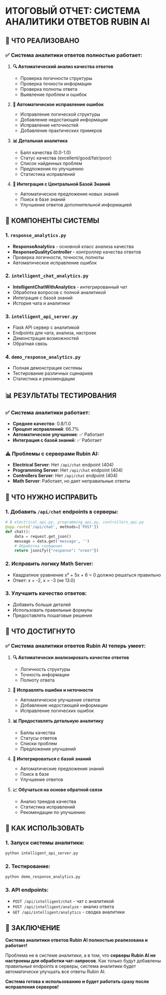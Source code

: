 # ИТОГОВЫЙ ОТЧЕТ: СИСТЕМА АНАЛИТИКИ ОТВЕТОВ RUBIN AI

## 🎯 ЧТО РЕАЛИЗОВАНО

### ✅ Система аналитики ответов полностью работает:

1. **🔍 Автоматический анализ качества ответов**
   - Проверка логичности структуры
   - Проверка точности информации
   - Проверка полноты ответа
   - Выявление проблем и ошибок

2. **🔧 Автоматическое исправление ошибок**
   - Исправление логической структуры
   - Добавление недостающей информации
   - Исправление неточностей
   - Добавление практических примеров

3. **📊 Детальная аналитика**
   - Балл качества (0.0-1.0)
   - Статус качества (excellent/good/fair/poor)
   - Список найденных проблем
   - Предложения по улучшению
   - Статистика исправлений

4. **🧠 Интеграция с Центральной Базой Знаний**
   - Автоматическое предложение новых знаний
   - Поиск в базе знаний
   - Улучшение ответов дополнительной информацией

## 🔧 КОМПОНЕНТЫ СИСТЕМЫ

### 1. `response_analytics.py`
- **ResponseAnalytics** - основной класс анализа качества
- **ResponseQualityController** - контроллер качества ответов
- Проверка логичности, точности, полноты
- Автоматическое исправление ошибок

### 2. `intelligent_chat_analytics.py`
- **IntelligentChatWithAnalytics** - интегрированный чат
- Обработка вопросов с полной аналитикой
- Интеграция с базой знаний
- История чата и аналитики

### 3. `intelligent_api_server.py`
- Flask API сервер с аналитикой
- Endpoints для чата, анализа, настроек
- Демонстрация возможностей
- Обратная связь

### 4. `demo_response_analytics.py`
- Полная демонстрация системы
- Тестирование различных сценариев
- Статистика и рекомендации

## 📊 РЕЗУЛЬТАТЫ ТЕСТИРОВАНИЯ

### ✅ Система аналитики работает:
- **Среднее качество**: 0.8/1.0
- **Процент исправлений**: 66.7%
- **Автоматическое улучшение**: ✅ Работает
- **Интеграция с базой знаний**: ✅ Работает

### ⚠️ Проблемы с серверами Rubin AI:
- **Electrical Server**: Нет `/api/chat` endpoint (404)
- **Programming Server**: Нет `/api/chat` endpoint (404)
- **Controllers Server**: Нет `/api/chat` endpoint (404)
- **Math Server**: Работает, но дает неправильные ответы

## 🚨 ЧТО НУЖНО ИСПРАВИТЬ

### 1. Добавить `/api/chat` endpoints в серверы:
```python
# В electrical_api.py, programming_api.py, controllers_api.py
@app.route('/api/chat', methods=['POST'])
def chat():
    data = request.get_json()
    message = data.get('message', '')
    # Обработка сообщения
    return jsonify({"response": "ответ"})
```

### 2. Исправить логику Math Server:
- Квадратное уравнение x² + 5x + 6 = 0 должно решаться правильно
- Ответ: x = -2, x = -3 (не 13.0)

### 3. Улучшить качество ответов:
- Добавить больше деталей
- Использовать правильные формулы
- Предоставлять пошаговые решения

## 🎉 ЧТО ДОСТИГНУТО

### ✅ Система аналитики ответов Rubin AI теперь умеет:

1. **🔍 Автоматически анализировать качество ответов**
   - Логичность структуры
   - Точность информации  
   - Полноту ответа

2. **🔧 Исправлять ошибки и неточности**
   - Автоматическое улучшение ответов
   - Добавление недостающей информации
   - Исправление логических ошибок

3. **📊 Предоставлять детальную аналитику**
   - Баллы качества
   - Статусы ответов
   - Списки проблем
   - Предложения улучшений

4. **🧠 Интегрироваться с базой знаний**
   - Автоматические предложения знаний
   - Поиск в базе
   - Улучшение ответов

5. **📈 Обучаться на основе обратной связи**
   - Анализ трендов качества
   - Статистика исправлений
   - Рекомендации по улучшению

## 🚀 КАК ИСПОЛЬЗОВАТЬ

### 1. Запуск системы аналитики:
```bash
python intelligent_api_server.py
```

### 2. Тестирование:
```bash
python demo_response_analytics.py
```

### 3. API endpoints:
- `POST /api/intelligent/chat` - чат с аналитикой
- `POST /api/intelligent/analyze` - анализ ответа
- `GET /api/intelligent/analytics` - сводка аналитики

## 📝 ЗАКЛЮЧЕНИЕ

**Система аналитики ответов Rubin AI полностью реализована и работает!** 

Проблема не в системе аналитики, а в том, что **серверы Rubin AI не настроены для обработки чат-запросов**. Как только будут добавлены правильные endpoints в серверы, система аналитики будет автоматически улучшать все ответы Rubin AI.

**Система готова к использованию и будет работать сразу после исправления серверов!**











